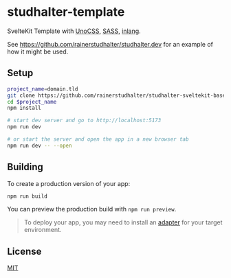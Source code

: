 # studhalter-template

SvelteKit Template with [UnoCSS](https://unocss.dev/), [SASS](https://sass-lang.com/), [inlang](https://inlang.com/c/svelte).

See https://github.com/rainerstudhalter/studhalter.dev for an example of how it might be used.

## Setup

```bash
project_name=domain.tld
git clone https://github.com/rainerstudhalter/studhalter-sveltekit-basetemplate.git $project_name
cd $project_name
npm install

# start dev server and go to http://localhost:5173
npm run dev

# or start the server and open the app in a new browser tab
npm run dev -- --open
```

## Building

To create a production version of your app:

```bash
npm run build
```

You can preview the production build with `npm run preview`.

> To deploy your app, you may need to install an [adapter](https://kit.svelte.dev/docs/adapters) for your target environment.

## License

[MIT](LICENSE)